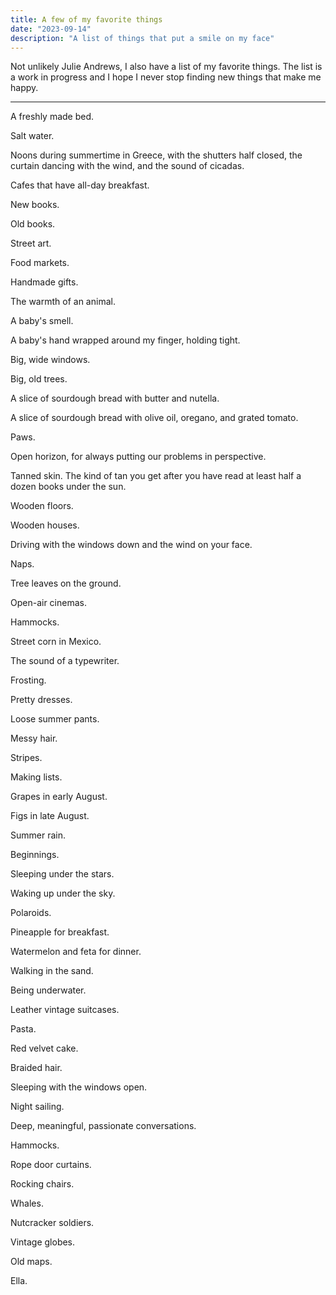 ```yaml
---
title: A few of my favorite things
date: "2023-09-14"
description: "A list of things that put a smile on my face"
---
```


Not unlikely Julie Andrews, I also have a list of my favorite things. The list is a work in progress and I hope I never stop finding new things that make me happy.

---

A freshly made bed.

Salt water.

Noons during summertime in Greece, with the shutters half closed, the curtain dancing with the wind, and the sound of cicadas.

Cafes that have all-day breakfast.

New books.

Old books.

Street art.

Food markets.

Handmade gifts.

The warmth of an animal.

A baby's smell.

A baby's hand wrapped around my finger, holding tight.

Big, wide windows.

Big, old trees.

A slice of sourdough bread with butter and nutella.

A slice of sourdough bread with olive oil, oregano, and grated tomato.

Paws.

Open horizon, for always putting our problems in perspective.

Tanned skin. The kind of tan you get after you have read at least half a dozen books under the sun.

Wooden floors.

Wooden houses.

Driving with the windows down and the wind on your face.

Naps.

Tree leaves on the ground.

Open-air cinemas.

Hammocks.

Street corn in Mexico.

The sound of a typewriter.

Frosting.

Pretty dresses.

Loose summer pants.

Messy hair.

Stripes.

Making lists.

Grapes in early August.

Figs in late August.

Summer rain.

Beginnings.

Sleeping under the stars.

Waking up under the sky.

Polaroids.

Pineapple for breakfast.

Watermelon and feta for dinner.

Walking in the sand.

Being underwater.

Leather vintage suitcases.

Pasta.

Red velvet cake.

Braided hair.

Sleeping with the windows open.

Night sailing.

Deep, meaningful, passionate conversations.

Hammocks.

Rope door curtains.

Rocking chairs.

Whales.

Nutcracker soldiers.

Vintage globes.

Old maps.

Ella.
